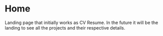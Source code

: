 # Home
Landing page that initially works as CV Resume. In the future it will be the landing to see all the projects and their respective details.
